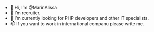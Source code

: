 - 👋 Hi, I’m @MarinAlissa
- 👀 I’m recruiter. 
- 🌱 I’m currently looking for PHP developers and other IT specialists.
- 📫 If you want to work in international companu please write me. 

<!---
MarinAlissa/MarinAlissa is a ✨ special ✨ repository because its `README.md` (this file) appears on your GitHub profile.
You can click the Preview link to take a look at your changes.
--->
